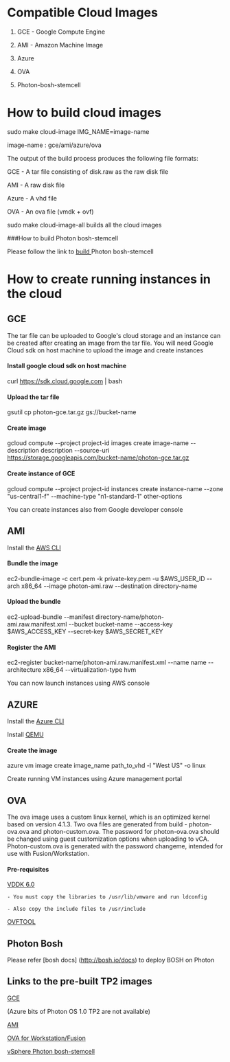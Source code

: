 # Compatible Cloud Images

  1. GCE - Google Compute Engine

  2. AMI - Amazon Machine Image

  3. Azure

  4. OVA

  5. Photon-bosh-stemcell

# How to build cloud images

sudo make cloud-image IMG_NAME=image-name

image-name : gce/ami/azure/ova

The output of the build process produces the following file formats:

GCE - A tar file consisting of disk.raw as the raw disk file 

AMI - A raw disk file

Azure - A vhd file

OVA - An ova file (vmdk + ovf)

sudo make cloud-image-all builds all the cloud images

###How to build Photon bosh-stemcell

Please follow the link to [ build ](https://github.com/cloudfoundry/bosh/blob/develop/bosh-stemcell/README.md) Photon bosh-stemcell


# How to create running instances in the cloud


## GCE

The tar file can be uploaded to Google's cloud storage and an instance can be created after creating an image from the tar file. You will need Google Cloud sdk on host machine to upload the image and create instances

#### Install google cloud sdk on host machine
curl https://sdk.cloud.google.com | bash

#### Upload the tar file
gsutil cp photon-gce.tar.gz gs://bucket-name

#### Create image
gcloud compute --project project-id images create image-name --description description --source-uri https://storage.googleapis.com/bucket-name/photon-gce.tar.gz

#### Create instance of GCE
gcloud compute --project project-id instances create instance-name --zone "us-central1-f" --machine-type "n1-standard-1" other-options

You can create instances also from Google developer console


## AMI

Install the [AWS CLI](http://docs.aws.amazon.com/cli/latest/userguide/installing.html#install-bundle-other-os)

#### Bundle the image
ec2-bundle-image -c cert.pem -k private-key.pem -u $AWS_USER_ID --arch x86_64 --image photon-ami.raw --destination directory-name

#### Upload the bundle
ec2-upload-bundle --manifest directory-name/photon-ami.raw.manifest.xml --bucket bucket-name --access-key $AWS_ACCESS_KEY --secret-key $AWS_SECRET_KEY
#### Register the AMI
ec2-register bucket-name/photon-ami.raw.manifest.xml --name name --architecture x86_64 --virtualization-type hvm

You can now launch instances using AWS console


## AZURE

Install the [Azure CLI](https://www.npmjs.com/package/azure)

Install [QEMU](https://en.wikibooks.org/wiki/QEMU/Installing_QEMU)

#### Create the image
azure vm image create image_name path_to_vhd -l "West US" -o linux

Create running VM instances using Azure management portal


## OVA

The ova image uses a custom linux kernel, which is an optimized kernel based on version 4.1.3. Two ova files are generated from build - photon-ova.ova and photon-custom.ova. The password for photon-ova.ova should be changed using guest customization options when uploading to vCA. Photon-custom.ova is generated with the password changeme, intended for use with Fusion/Workstation.

#### Pre-requisites

[VDDK 6.0](https://developercenter.vmware.com/web/sdk/60/vddk)

	- You must copy the libraries to /usr/lib/vmware and run ldconfig

	- Also copy the include files to /usr/include

[OVFTOOL](https://my.vmware.com/group/vmware/details?downloadGroup=OVFTOOL410&productId=491)

## Photon Bosh

Please refer [bosh docs] (http://bosh.io/docs) to deploy BOSH on Photon 

## Links to the pre-built TP2 images
[GCE](https://packages.vmware.com/photon/1.0/TP2/gce/photon-gce-1.0TP2.tar.gz)

(Azure bits of Photon OS 1.0 TP2 are not available)

[AMI](https://packages.vmware.com/photon/1.0/TP2/ami/photon-ami-1.0TP2.tar.gz)

[OVA for Workstation/Fusion](https://packages.vmware.com/photon/1.0/TP2/ova/photon-ova-1.0TP2.ova)

[vSphere Photon bosh-stemcell](https://packages.vmware.com/photon/1.0/TP2/vSpherePhotonStemcell/bosh-stemcell-0000-vsphere-esxi-photon-TP2-go_agent.tgz)

